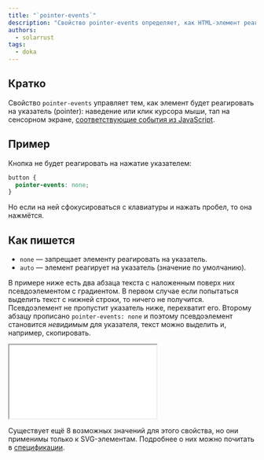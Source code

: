 ```yaml
---
title: "`pointer-events`"
description: "Свойство pointer-events определяет, как HTML-элемент реагирует на различные события мыши, прикосновений или события из JavaScript."
authors:
  - solarrust
tags:
  - doka
---
```


## Кратко

Свойство `pointer-events` управляет тем, как элемент будет реагировать на указатель (pointer): наведение или клик курсора мыши, тап на сенсорном экране, [соответствующие события из JavaScript](/js/events).

## Пример

Кнопка не будет реагировать на нажатие указателем:

```css
button {
  pointer-events: none;
}
```

Но если на ней сфокусироваться с клавиатуры и нажать пробел, то она нажмётся.

## Как пишется

- `none` — запрещает элементу реагировать на указатель.
- `auto` — элемент реагирует на указатель (значение по умолчанию).

В примере ниже есть два абзаца текста с наложенным поверх них псевдоэлементом с градиентом. В первом случае если попытаться выделить текст с нижней строки, то ничего не получится. Псевдоэлемент не пропустит указатель ниже, перехватит его. Второму абзацу прописано `pointer-events: none` и поэтому псевдоэлемент становится _невидимым_ для указателя, текст можно выделить и, например, скопировать.

<iframe title="Указатель на элементе отключён" src="demos/none/" height="150"></iframe>

Существует ещё 8 возможных значений для этого свойства, но они применимы только к SVG-элементам. Подробнее о них можно почитать в [спецификации](https://www.w3.org/TR/SVG11/interact.html#PointerEventsProperty).
